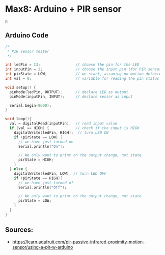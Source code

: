# Max8: Arduino + PIR sensor

<img src="./media/04_Max8 - Arduino + PIRsensor.png" style="zoom:50%;" />

## Arduino Code

``` c
/*
 * PIR sensor tester
 */

int ledPin = 13;                // choose the pin for the LED
int inputPin = 2;               // choose the input pin (for PIR sensor)
int pirState = LOW;             // we start, assuming no motion detected
int val = 0;                    // variable for reading the pin status

void setup() {
  pinMode(ledPin, OUTPUT);      // declare LED as output
  pinMode(inputPin, INPUT);     // declare sensor as input

  Serial.begin(9600);
}

void loop(){
  val = digitalRead(inputPin);  // read input value
  if (val == HIGH) {            // check if the input is HIGH
    digitalWrite(ledPin, HIGH);  // turn LED ON
    if (pirState == LOW) {
      // we have just turned on
      Serial.println("On");

      // We only want to print on the output change, not state
      pirState = HIGH;
    }
  } else {
    digitalWrite(ledPin, LOW); // turn LED OFF
    if (pirState == HIGH){
      // we have just turned of
      Serial.println("Off");

      // We only want to print on the output change, not state
      pirState = LOW;
    }
  }
}
```


## Sources:
- https://learn.adafruit.com/pir-passive-infrared-proximity-motion-sensor/using-a-pir-w-arduino
